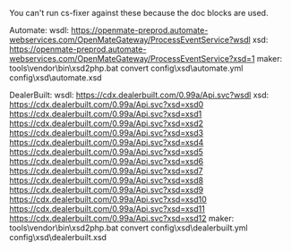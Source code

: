 You can't run cs-fixer against these because the doc blocks are used.

Automate:
wsdl: https://openmate-preprod.automate-webservices.com/OpenMateGateway/ProcessEventService?wsdl
xsd: https://openmate-preprod.automate-webservices.com/OpenMateGateway/ProcessEventService?xsd=1
maker: tools\vendor\bin\xsd2php.bat convert config\xsd\automate.yml config\xsd\automate.xsd

DealerBuilt:
wsdl: https://cdx.dealerbuilt.com/0.99a/Api.svc?wsdl
xsd: 
https://cdx.dealerbuilt.com/0.99a/Api.svc?xsd=xsd0
https://cdx.dealerbuilt.com/0.99a/Api.svc?xsd=xsd1
https://cdx.dealerbuilt.com/0.99a/Api.svc?xsd=xsd2
https://cdx.dealerbuilt.com/0.99a/Api.svc?xsd=xsd3
https://cdx.dealerbuilt.com/0.99a/Api.svc?xsd=xsd4
https://cdx.dealerbuilt.com/0.99a/Api.svc?xsd=xsd5
https://cdx.dealerbuilt.com/0.99a/Api.svc?xsd=xsd6
https://cdx.dealerbuilt.com/0.99a/Api.svc?xsd=xsd7
https://cdx.dealerbuilt.com/0.99a/Api.svc?xsd=xsd8
https://cdx.dealerbuilt.com/0.99a/Api.svc?xsd=xsd9
https://cdx.dealerbuilt.com/0.99a/Api.svc?xsd=xsd10
https://cdx.dealerbuilt.com/0.99a/Api.svc?xsd=xsd11
https://cdx.dealerbuilt.com/0.99a/Api.svc?xsd=xsd12
maker: tools\vendor\bin\xsd2php.bat convert config\xsd\dealerbuilt.yml config\xsd\dealerbuilt.xsd